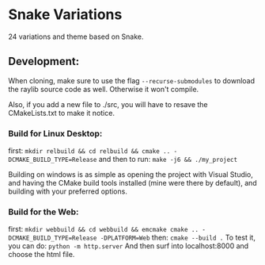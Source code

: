 
# Snake Variations

24 variations and theme based on Snake. 


## Development:

When cloning, make sure to use the flag `--recurse-submodules` to download the raylib source code as well. Otherwise it won't compile.

Also, if you add a new file to ./src, you will have to resave the CMakeLists.txt to make it notice.

### Build for Linux Desktop:
first:
`mkdir relbuild && cd relbuild && cmake .. -DCMAKE_BUILD_TYPE=Release`
and then to run:
`make -j6 && ./my_project`

Building on windows is as simple as opening the project with Visual Studio, and having the CMake build tools installed (mine were there by default), and building with your preferred options.

### Build for the Web:
first:
`mkdir webbuild && cd webbuild && emcmake cmake .. -DCMAKE_BUILD_TYPE=Release -DPLATFORM=Web`
then:
`cmake --build .`
To test it, you can do:
`python -m http.server`
And then surf into localhost:8000 and choose the html file.


